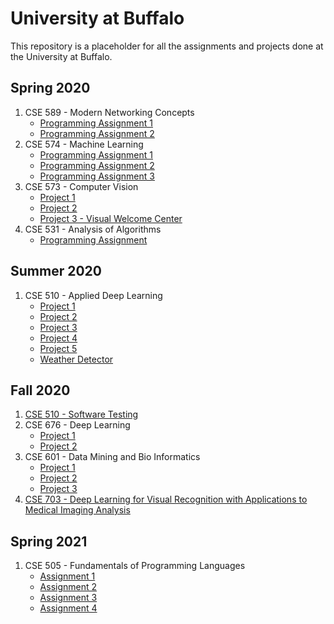 # University at Buffalo

This repository is a placeholder for all the assignments and projects done at the University at Buffalo.

## Spring 2020

1. CSE 589 - Modern Networking Concepts
   - [Programming Assignment 1](https://github.com/HemantKoti/CSE-589/tree/master/Programming%20Assignment%201)
   - [Programming Assignment 2](https://github.com/HemantKoti/CSE-589/tree/master/Programming%20Assignment%202)
2. CSE 574 - Machine Learning
   - [Programming Assignment 1](https://github.com/HemantKoti/CSE-574/tree/master/PA%201)
   - [Programming Assignment 2](https://github.com/HemantKoti/CSE-574/tree/master/PA%202)
   - [Programming Assignment 3](https://github.com/HemantKoti/CSE-574/tree/master/PA%203)
3. CSE 573 - Computer Vision
   - [Project 1](https://github.com/HemantKoti/CSE-573/tree/master/Project%201)
   - [Project 2](https://github.com/HemantKoti/CSE-573/tree/master/Project%202)
   - [Project 3 - Visual Welcome Center](https://github.com/HemantKoti/Visual-Welcome-Center.git)
4. CSE 531 - Analysis of Algorithms
   - [Programming Assignment](https://github.com/HemantKoti/CSE-531.git)

## Summer 2020

1. CSE 510 - Applied Deep Learning
   - [Project 1](https://github.com/HemantKoti/CSE-510/tree/master/Project%201)
   - [Project 2](https://github.com/HemantKoti/CSE-510/tree/master/Project%202)
   - [Project 3](https://github.com/HemantKoti/CSE-510/tree/master/Project%203)
   - [Project 4](https://github.com/HemantKoti/CSE-510/tree/master/Project%204)
   - [Project 5](https://github.com/HemantKoti/CSE-510/tree/master/Project%205)
   - [Weather Detector](https://github.com/vamshigujjari/Weather-Detector)

## Fall 2020

1. [CSE 510 - Software Testing](https://github.com/HemantKoti/CSE-410-510.git)
2. CSE 676 - Deep Learning
   - [Project 1](https://github.com/HemantKoti/CSE-676/tree/main/Project%201)
   - [Project 2](https://github.com/HemantKoti/CSE-676/tree/main/Project%202)
3. CSE 601 - Data Mining and Bio Informatics
   - [Project 1](https://github.com/HemantKoti/CSE-601/tree/main/Project%201)
   - [Project 2](https://github.com/HemantKoti/CSE-601/tree/main/Project%202)
   - [Project 3](https://github.com/HemantKoti/CSE-601/tree/main/Project%203)
4. [CSE 703 - Deep Learning for Visual Recognition with Applications to Medical Imaging Analysis](https://github.com/HemantKoti/CSE-703.git)

## Spring 2021

1. CSE 505 - Fundamentals of Programming Languages
   - [Assignment 1](https://github.com/HemantKoti/CSE-505/tree/main/Assignment%201)
   - [Assignment 2](https://github.com/HemantKoti/CSE-505/tree/main/Assignment%202)
   - [Assignment 3](https://github.com/HemantKoti/CSE-505/tree/main/Assignment%203)
   - [Assignment 4](https://github.com/HemantKoti/CSE-505/tree/main/Assignment%204)

